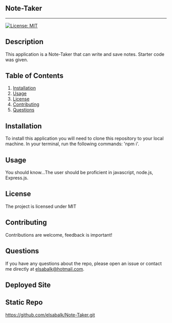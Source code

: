 ## Note-Taker
---------------------------------------------------------------------
[![License: MIT](https://img.shields.io/badge/License-MIT-yellow.svg)](https://opensource.org/licenses/MIT)

## Description 
This application is a Note-Taker that can write and save notes. Starter code was given.


## Table of Contents
1. [Installation](#installation)
2. [Usage](#usage)
3. [License](#license)
4. [Contributing](#contributing) 
5. [Questions](#questions)

## Installation
To install this application you will need to clone this repository to your local machine. In your terminal, run the following commands: 'npm i'.

## Usage
You should know...The user should be proficient in javascript, node.js, Express.js.

## License
The project is licensed under MIT


## Contributing
Contributions are welcome, feedback is important!

## Questions
If you have any questions about the repo, please open an issue or contact me directly at elsabalk@hotmail.com.

## Deployed Site


## Static Repo
https://github.com/elsabalk/Note-Taker.git